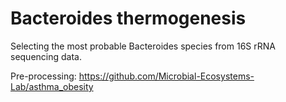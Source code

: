 # Bacteroides thermogenesis

Selecting the most probable Bacteroides species from 16S rRNA sequencing data. 

Pre-processing: https://github.com/Microbial-Ecosystems-Lab/asthma_obesity
